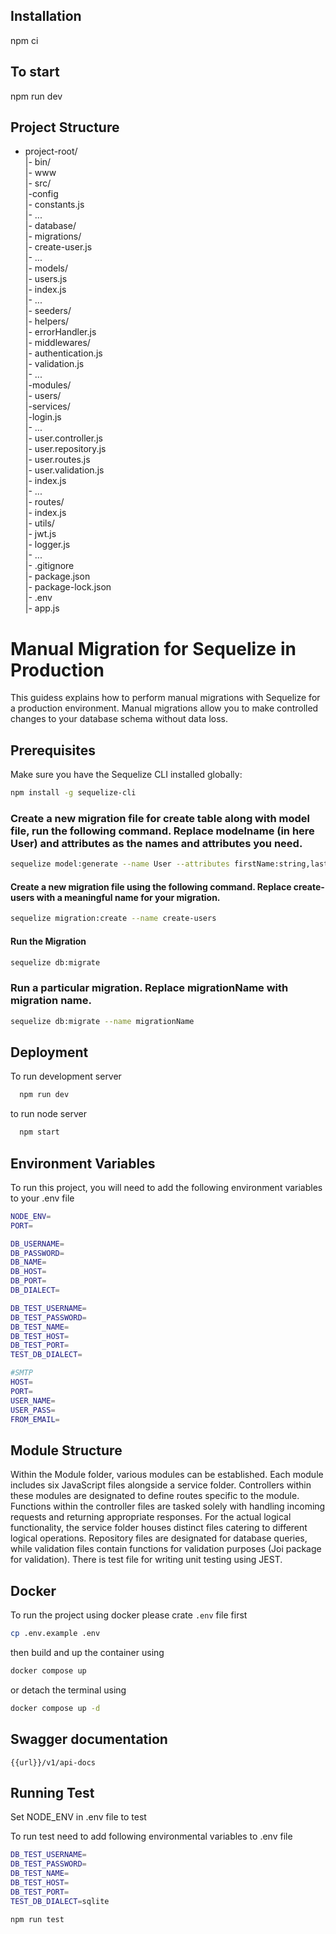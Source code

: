## Installation

npm ci

## To start

npm run dev

## Project Structure

-   project-root/  
     |- bin/  
     |- www  
     |- src/  
     |-config  
     |- constants.js  
     |- ...  
     |- database/  
     |- migrations/  
     |- create-user.js  
     |- ...  
     |- models/  
     |- users.js  
     |- index.js  
     |- ...  
     |- seeders/  
     |- helpers/  
     |- errorHandler.js  
     |- middlewares/  
     |- authentication.js  
     |- validation.js  
     |- ...  
     |-modules/  
     |- users/  
     |-services/  
     |-login.js  
     |- ...  
     |- user.controller.js  
     |- user.repository.js  
     |- user.routes.js  
     |- user.validation.js  
     |- index.js  
     |- ...  
     |- routes/  
     |- index.js  
     |- utils/  
     |- jwt.js  
     |- logger.js  
     |- ...  
     |- .gitignore  
     |- package.json  
     |- package-lock.json  
     |- .env  
     |- app.js

# Manual Migration for Sequelize in Production

This guidess explains how to perform manual migrations with Sequelize for a production environment. Manual migrations allow you to make controlled changes to your database schema without data loss.

## Prerequisites

Make sure you have the Sequelize CLI installed globally:

```bash
npm install -g sequelize-cli
```

### Create a new migration file for create table along with model file, run the following command. Replace modelname (in here User) and attributes as the names and attributes you need.

```bash
sequelize model:generate --name User --attributes firstName:string,lastName:string,email:string
```

#### Create a new migration file using the following command. Replace create-users with a meaningful name for your migration.

```bash
sequelize migration:create --name create-users
```

#### Run the Migration

```bash
sequelize db:migrate
```

### Run a particular migration. Replace migrationName with migration name.

```bash
sequelize db:migrate --name migrationName
```

## Deployment

To run development server

```bash
  npm run dev
```

to run node server

```bash
  npm start
```

## Environment Variables

To run this project, you will need to add the following environment variables to your .env file

```bash
NODE_ENV=
PORT=

DB_USERNAME=
DB_PASSWORD=
DB_NAME=
DB_HOST=
DB_PORT=
DB_DIALECT=

DB_TEST_USERNAME=
DB_TEST_PASSWORD=
DB_TEST_NAME=
DB_TEST_HOST=
DB_TEST_PORT=
TEST_DB_DIALECT=

#SMTP
HOST=
PORT=
USER_NAME=
USER_PASS=
FROM_EMAIL=


```

## Module Structure

Within the Module folder, various modules can be established. Each module includes six JavaScript files alongside a service folder. Controllers within these modules are designated to define routes specific to the module. Functions within the controller files are tasked solely with handling incoming requests and returning appropriate responses. For the actual logical functionality, the service folder houses distinct files catering to different logical operations. Repository files are designated for database queries, while validation files contain functions for validation purposes (Joi package for validation). There is test file for writing unit testing using JEST.

## Docker

To run the project using docker please crate `.env` file first

```sh
cp .env.example .env
```

then build and up the container using

```sh
docker compose up
```

or detach the terminal using

```sh
docker compose up -d
```

## Swagger documentation

```
{{url}}/v1/api-docs
```

## Running Test

Set NODE_ENV in .env file to test

To run test need to add following environmental variables to .env file

```bash
DB_TEST_USERNAME=
DB_TEST_PASSWORD=
DB_TEST_NAME=
DB_TEST_HOST=
DB_TEST_PORT=
TEST_DB_DIALECT=sqlite
```

```sh
npm run test
```
